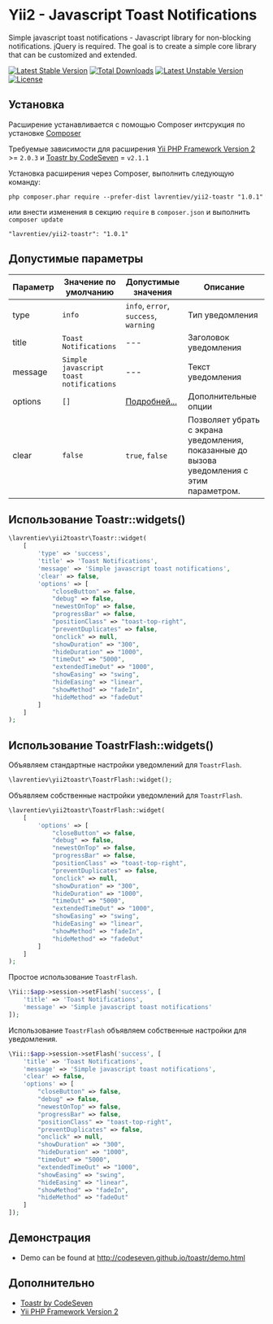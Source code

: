 Yii2 - Javascript Toast Notifications
=====================================
Simple javascript toast notifications - Javascript library for non-blocking notifications. jQuery is required. The goal is to create a simple core library that can be customized and extended.

[![Latest Stable Version](https://poser.pugx.org/lavrentiev/yii2-toastr/v/stable)](https://packagist.org/packages/lavrentiev/yii2-toastr) [![Total Downloads](https://poser.pugx.org/lavrentiev/yii2-toastr/downloads)](https://packagist.org/packages/lavrentiev/yii2-toastr) [![Latest Unstable Version](https://poser.pugx.org/lavrentiev/yii2-toastr/v/unstable)](https://packagist.org/packages/lavrentiev/yii2-toastr) [![License](https://poser.pugx.org/lavrentiev/yii2-toastr/license)](https://packagist.org/packages/lavrentiev/yii2-toastr)

Установка
---------
Расширение устанавливается с помощью Composer интсрукция по установке [Composer](http://getcomposer.org/doc/00-intro.md#installation-nix)

Требуемые зависимости для расширения [Yii PHP Framework Version 2](https://github.com/yiisoft/yii2) >= `2.0.3` и [Toastr by CodeSeven](https://github.com/CodeSeven/toastr) = `v2.1.1`

Установка расширения через Composer, выполнить следующую команду:

```
php composer.phar require --prefer-dist lavrentiev/yii2-toastr "1.0.1"
```

или внести изменения в секцию `require` в `composer.json` и выполнить `composer update`

```
"lavrentiev/yii2-toastr": "1.0.1"
```

Допустимые параметры
---------------------
|Параметр|Значение по умолчанию|Допустимые значения|Описание
|-------------|-----------|-----------|-----------|
|type|`info`|`info`, `error`, `success`, `warning`|Тип уведомления|
|title|`Toast Notifications`|---|Заголовок уведомления|
|message|`Simple javascript toast notifications`|---|Текст уведомления|
|options|`[]`|[Подробней...](https://github.com/CodeSeven/toastr)|Дополнительные опции|
|clear|`false`|`true`, `false`|Позволяет убрать с экрана уведомления, показанные до вызова уведомления с этим параметром. |

Использование Toastr::widgets()
-------------------------------
```php
\lavrentiev\yii2toastr\Toastr::widget(
    [
        'type' => 'success',
        'title' => 'Toast Notifications',
        'message' => 'Simple javascript toast notifications',
        'clear' => false,
        'options' => [
            "closeButton" => false,
            "debug" => false,
            "newestOnTop" => false,
            "progressBar" => false,
            "positionClass" => "toast-top-right",
            "preventDuplicates" => false,
            "onclick" => null,
            "showDuration" => "300",
            "hideDuration" => "1000",
            "timeOut" => "5000",
            "extendedTimeOut" => "1000",
            "showEasing" => "swing",
            "hideEasing" => "linear",
            "showMethod" => "fadeIn",
            "hideMethod" => "fadeOut"
        ]
    ]
);
```

Использование ToastrFlash::widgets()
------------------------------------
Объявляем стандартные настройки уведомлений для `ToastrFlash`.
```php
\lavrentiev\yii2toastr\ToastrFlash::widget();
```
Объявляем собственные настройки уведомлений для `ToastrFlash`.
```php
\lavrentiev\yii2toastr\ToastrFlash::widget(
    [
        'options' => [
            "closeButton" => false,
            "debug" => false,
            "newestOnTop" => false,
            "progressBar" => false,
            "positionClass" => "toast-top-right",
            "preventDuplicates" => false,
            "onclick" => null,
            "showDuration" => "300",
            "hideDuration" => "1000",
            "timeOut" => "5000",
            "extendedTimeOut" => "1000",
            "showEasing" => "swing",
            "hideEasing" => "linear",
            "showMethod" => "fadeIn",
            "hideMethod" => "fadeOut"
        ]
    ]
);
```
Простое использование `ToastrFlash`.
```php
\Yii::$app->session->setFlash('success', [
    'title' => 'Toast Notifications', 
    'message' => 'Simple javascript toast notifications'
]);
```
Использование `ToastrFlash` объявляем собственные настройки для уведомления.
```php
\Yii::$app->session->setFlash('success', [
    'title' => 'Toast Notifications',
    'message' => 'Simple javascript toast notifications',
    'clear' => false,
    'options' => [
        "closeButton" => false,
        "debug" => false,
        "newestOnTop" => false,
        "progressBar" => false,
        "positionClass" => "toast-top-right",
        "preventDuplicates" => false,
        "onclick" => null,
        "showDuration" => "300",
        "hideDuration" => "1000",
        "timeOut" => "5000",
        "extendedTimeOut" => "1000",
        "showEasing" => "swing",
        "hideEasing" => "linear",
        "showMethod" => "fadeIn",
        "hideMethod" => "fadeOut"
    ]
]);
```
Демонстрация
-------------
* Demo can be found at http://codeseven.github.io/toastr/demo.html

Дополнительно
-------------
* [Toastr by CodeSeven](https://github.com/CodeSeven/toastr)
* [Yii PHP Framework Version 2](https://github.com/yiisoft/yii2)